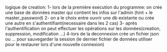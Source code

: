 
logique de creation:
1- lors de la première execution du programme: on crée une base de données master qui contient les infos sur l'admin (hint + le master_password)
2- on a le choix entre ouvrir une db existante ou crée une autre en s'authentifiant(necessaire dans les 2 cas)
3- après l'authentification on peut effectuer les opérations sur les données(creation, suppression, modification ...)
4-lors de la deconnexion crée un fichier json ou ... pour sauvegarder la session (le dernier fichier de données utiliser pour le restaurer lors d'une nouvelle connexion)